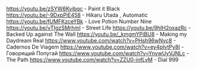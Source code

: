 https://youtu.be/zSYW6Kvibqc - Paint it Black
https://youtu.be/-9DxpPiE458 - Hikaru Utada , Automatic
https://youtu.be/fUMFKzceYBk - Love Potion Number Nine
https://youtu.be/vTIgzSMrhmI - Street Life
https://youtu.be/9hIH2oxazRc - Backed Up against The Wall
https://youtu.be/_kmgmYPiBU8 - Making my Daydream Real
https://www.youtube.com/watch?v=PHsh96wNyc8 - Cadernos De Viagem
https://www.youtube.com/watch?v=ey4pIvtPy8I - Говорящий Попугай
https://www.youtube.com/watch?v=YnvwUyVJNLc - The Path
https://www.youtube.com/watch?v=ZZU0-infLyM - Dial 999
